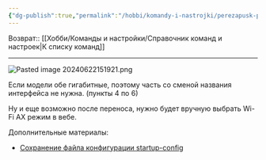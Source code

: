 ```yaml
---
{"dg-publish":true,"permalink":"/hobbi/komandy-i-nastrojki/perezapusk-podklyucheniya-bluetooth-over-usbip/"}
---
```


Возврат:: [[Хобби/Команды и настройки/Справочник команд и настроек\|К списку команд]]

---
![Pasted image 20240622151921.png](/img/user/%D0%98%D1%81%D1%85%D0%BE%D0%B4%D0%BD%D0%B8%D0%BA%D0%B8/Pasted%20image%2020240622151921.png)

Если модели обе гигабитные, поэтому часть со сменой названия интерфейса не нужна. (пункты 4 по 6)

Ну и еще возможно после переноса, нужно будет вручную выбрать Wi-Fi AX режим в вебе.

Дополнительные материалы:
- [Сохранение файла конфигурации startup-config](https://help.keenetic.com/hc/ru/articles/360000575200-Сохранение-файла-конфигурации-startup-config)